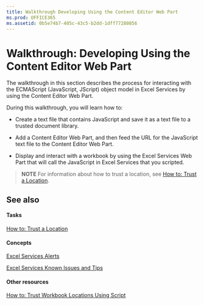 ```yaml
---
title: Walkthrough Developing Using the Content Editor Web Part
ms.prod: OFFICE365
ms.assetid: 0b5e74b7-405c-43c5-b2dd-1dff77280856
---
```



# Walkthrough: Developing Using the Content Editor Web Part

The walkthrough in this section describes the process for interacting with the ECMAScript (JavaScript, JScript) object model in Excel Services by using the Content Editor Web Part.
  
    
    

During this walkthrough, you will learn how to:
- Create a text file that contains JavaScript and save it as a text file to a trusted document library. 
    
  
- Add a Content Editor Web Part, and then feed the URL for the JavaScript text file to the Content Editor Web Part.
    
  
- Display and interact with a workbook by using the Excel Services Web Part that will call the JavaScript in Excel Services that you scripted. 
    
  

> **NOTE**
> For information about how to trust a location, see  [How to: Trust a Location](how-to-trust-a-location.md). 
  
    
    


## See also


#### Tasks


  
    
    
 [How to: Trust a Location](how-to-trust-a-location.md)
#### Concepts


  
    
    
 [Excel Services Alerts](excel-services-alerts.md)
  
    
    
 [Excel Services Known Issues and Tips](excel-services-known-issues-and-tips.md)
#### Other resources


  
    
    
 [How to: Trust Workbook Locations Using Script](http://msdn.microsoft.com/library/79ab6ced-7a0c-4275-b852-bb246fc6be57%28Office.15%29.aspx)
